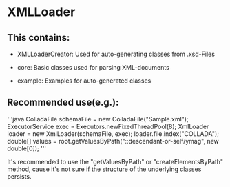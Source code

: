 # XMLLoader

## This contains:

  * XMLLoaderCreator: Used for auto-generating classes from .xsd-Files

  * core: Basic classes used for parsing XML-documents

  * example: Examples for auto-generated classes

## Recommended use(e.g.):

'''java
ColladaFile schemaFile = new ColladaFile("Sample.xml");
ExecutorService exec = Executors.newFixedThreadPool(8);
XmlLoader loader = new XmlLoader(schemaFile, exec);
loader.file.index("COLLADA");
double[] values = root.getValuesByPath("::descendant-or-self/ymag", new double[0]);
'''

It's recommended to use the "getValuesByPath" or "createElementsByPath" method, cause it's not sure if the structure of the underlying classes persists.
